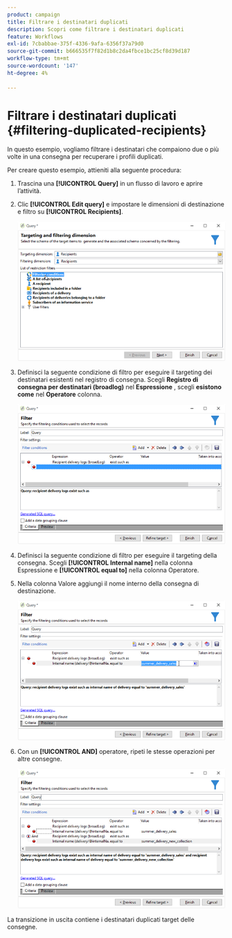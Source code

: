 ```yaml
---
product: campaign
title: Filtrare i destinatari duplicati
description: Scopri come filtrare i destinatari duplicati
feature: Workflows
exl-id: 7cbabbae-375f-4336-9afa-6356f37a79d0
source-git-commit: b666535f7f82d1b8c2da4fbce1bc25cf8d39d187
workflow-type: tm+mt
source-wordcount: '147'
ht-degree: 4%

---
```


# Filtrare i destinatari duplicati {#filtering-duplicated-recipients}



In questo esempio, vogliamo filtrare i destinatari che compaiono due o più volte in una consegna per recuperare i profili duplicati.

Per creare questo esempio, attieniti alla seguente procedura:

1. Trascina una **[!UICONTROL Query]** in un flusso di lavoro e aprire l’attività.
1. Clic **[!UICONTROL Edit query]** e impostare le dimensioni di destinazione e filtro su **[!UICONTROL Recipients]**.

   ![](assets/query_recipients_1.png)

1. Definisci la seguente condizione di filtro per eseguire il targeting dei destinatari esistenti nel registro di consegna. Scegli **Registro di consegna per destinatari (broadlog)** nel **Espressione** , scegli **esistono come** nel **Operatore** colonna.

   ![](assets/query_recipients_2.png)

1. Definisci la seguente condizione di filtro per eseguire il targeting della consegna. Scegli **[!UICONTROL Internal name]** nella colonna Espressione e **[!UICONTROL equal to]** nella colonna Operatore.
1. Nella colonna Valore aggiungi il nome interno della consegna di destinazione.

   ![](assets/query_recipients_3.png)

1. Con un **[!UICONTROL AND]** operatore, ripeti le stesse operazioni per altre consegne.

   ![](assets/query_recipients_4.png)

La transizione in uscita contiene i destinatari duplicati target delle consegne.
